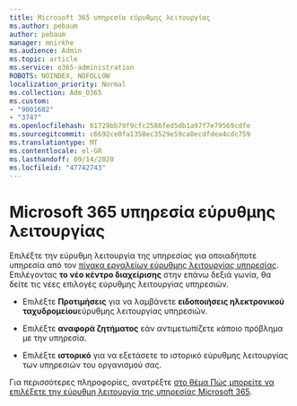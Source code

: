 ```yaml
---
title: Microsoft 365 υπηρεσία εύρυθμης λειτουργίας
ms.author: pebaum
author: pebaum
manager: mnirkhe
ms.audience: Admin
ms.topic: article
ms.service: o365-administration
ROBOTS: NOINDEX, NOFOLLOW
localization_priority: Normal
ms.collection: Adm_O365
ms.custom:
- "9001682"
- "3747"
ms.openlocfilehash: 61729bb79f9cfc2586fed5db1a97f7e79569cdfe
ms.sourcegitcommit: c6692ce0fa1358ec3529e59ca0ecdfdea4cdc759
ms.translationtype: MT
ms.contentlocale: el-GR
ms.lasthandoff: 09/14/2020
ms.locfileid: "47742743"
---
```

# <a name="microsoft-365-service-health"></a>Microsoft 365 υπηρεσία εύρυθμης λειτουργίας


Επιλέξτε την εύρυθμη λειτουργία της υπηρεσίας για οποιαδήποτε υπηρεσία από τον [πίνακα εργαλείων εύρυθμης λειτουργίας υπηρεσίας](https://admin.microsoft.com/Adminportal/Home?source=applauncher#/servicehealth). Επιλέγοντας **το νέο κέντρο διαχείρισης** στην επάνω δεξιά γωνία, θα δείτε τις νέες επιλογές εύρυθμης λειτουργίας υπηρεσιών.

- Επιλέξτε **Προτιμήσεις** για να λαμβάνετε **ειδοποιήσεις ηλεκτρονικού ταχυδρομείου**εύρυθμης λειτουργίας υπηρεσιών.

- Επιλέξτε **αναφορά ζητήματος** εάν αντιμετωπίζετε κάποιο πρόβλημα με την υπηρεσία.

- Επιλέξτε **ιστορικό** για να εξετάσετε το ιστορικό εύρυθμης λειτουργίας των υπηρεσιών του οργανισμού σας. 

Για περισσότερες πληροφορίες, ανατρέξτε [στο θέμα Πώς μπορείτε να επιλέξετε την εύρυθμη λειτουργία της υπηρεσίας Microsoft 365](https://docs.microsoft.com/office365/enterprise/view-service-health). 